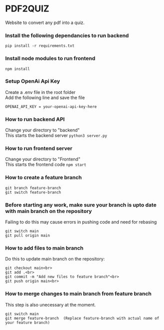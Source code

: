 # PDF2QUIZ
Website to convert any pdf into a quiz.

### Install the following dependancies to run backend
```
pip install -r requirements.txt
```

### Install node modules to run frontend
```
npm install
```
### Setup OpenAi Api Key
Create a .env file in the root folder <br>
Add the following line and save the file <br>
```
OPENAI_API_KEY = your-openai-api-key-here
```

### How to run backend API
Change your directory to "backend"<br>
This starts the backend server
`python3 server.py`<br>

### How to run frontend server
Change your directory to "Frontend"<br>
This starts the frontend code 
`npm start`

### How to create a feature branch<br>
```
git branch feature-branch
git switch feature-branch
```

### Before starting any work, make sure your branch is upto date with main branch on the repository
Failing to do this may cause errors in pushing code and need for rebasing
```
git switch main
git pull origin main
```

### How to add files to main branch
Do this to update main branch on the repository:<br>
```
git checkout main<br>
git add .<br>
git commit -m "Add new files to feature branch"<br>
git push origin main<br>
```
 
### How to merge changes to main branch from feature branch
This step is also unecessary at the moment.
```
git switch main
git merge feature-branch  (Replace feature-branch with actual name of your feature branch)
```
